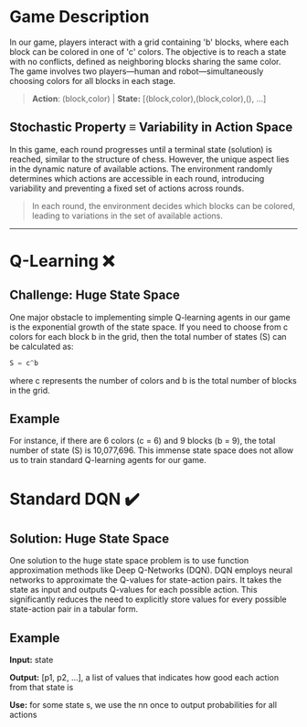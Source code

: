 # Game Description
In our game, players interact with a grid containing 'b' blocks, where each block can be colored in one of 'c' colors. The objective is to reach a state with no conflicts, defined as neighboring blocks sharing the same color. The game involves two players—human and robot—simultaneously choosing colors for all blocks in each stage.

> **Action**: (block,color) | **State:** [(block,color),(block,color),(), ...]

## Stochastic Property ≡ Variability in Action Space
In this game, each round progresses until a terminal state (solution) is reached, similar to the structure of chess. However, the unique aspect lies in the dynamic nature of available actions. The environment randomly determines which actions are accessible in each round, introducing variability and preventing a fixed set of actions across rounds.
> In each round, the environment decides which blocks can be colored, leading to variations in the set of available actions.

---
# Q-Learning ❌

## Challenge: Huge State Space
One major obstacle to implementing simple Q-learning agents in our game is the exponential growth of the state space. If you need to choose from c colors for each block b in the grid, then the total number of states (S) can be calculated as:

```python
S = c^b
```
where c represents the number of colors and b is the total number of blocks in the grid.

## Example
For instance, if there are 6 colors (c = 6) and 9 blocks (b = 9), the total number of state (S) is 10,077,696. This immense state space does not allow us to train standard Q-learning agents for our game.

# Standard DQN ✔️

## Solution: Huge State Space
One solution to the huge state space problem is to use function approximation methods like Deep Q-Networks (DQN). DQN employs neural networks to approximate the Q-values for state-action pairs. It takes the state as input and outputs Q-values for each possible action. This significantly reduces the need to explicitly store values for every possible state-action pair in a tabular form.

## Example
**Input:** state

**Output:** [p1, p2, ...], a list of values that indicates how good each action from that state is

**Use:** for some state s, we use the nn once to output probabilities for all actions